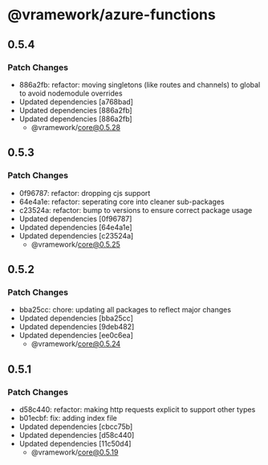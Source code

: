 # @vramework/azure-functions

## 0.5.4

### Patch Changes

- 886a2fb: refactor: moving singletons (like routes and channels) to global to avoid nodemodule overrides
- Updated dependencies [a768bad]
- Updated dependencies [886a2fb]
- Updated dependencies [886a2fb]
  - @vramework/core@0.5.28

## 0.5.3

### Patch Changes

- 0f96787: refactor: dropping cjs support
- 64e4a1e: refactor: seperating core into cleaner sub-packages
- c23524a: refactor: bump to versions to ensure correct package usage
- Updated dependencies [0f96787]
- Updated dependencies [64e4a1e]
- Updated dependencies [c23524a]
  - @vramework/core@0.5.25

## 0.5.2

### Patch Changes

- bba25cc: chore: updating all packages to reflect major changes
- Updated dependencies [bba25cc]
- Updated dependencies [9deb482]
- Updated dependencies [ee0c6ea]
  - @vramework/core@0.5.24

## 0.5.1

### Patch Changes

- d58c440: refactor: making http requests explicit to support other types
- b01ecbf: fix: adding index file
- Updated dependencies [cbcc75b]
- Updated dependencies [d58c440]
- Updated dependencies [11c50d4]
  - @vramework/core@0.5.19
